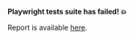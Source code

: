 <!-- e2e_start_match -->

**Playwright tests suite has failed! :boom:**

Report is available [here]($TEST_REPORT_URL).

<!-- e2e_end_match -->
